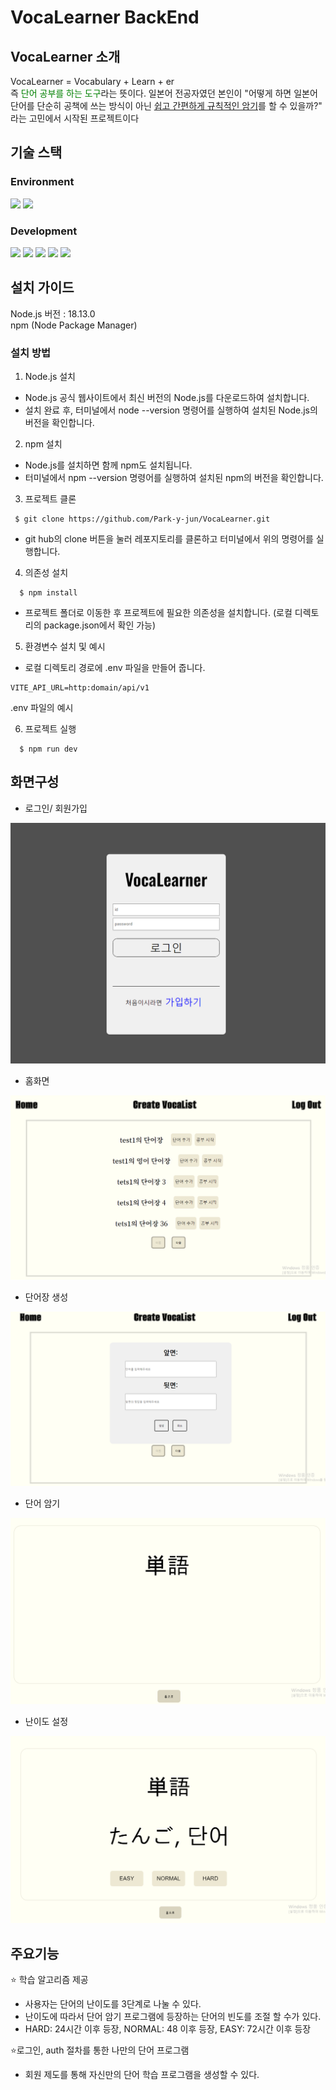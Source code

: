 # VocaLearner BackEnd

## VocaLearner 소개
VocaLearner = Vocabulary + Learn + er <br>
즉 <span style="color: green;">단어 공부를 하는 도구</span>라는 뜻이다. 일본어 전공자였던 본인이 "어떻게 하면 일본어 단어를 단순히 공책에 쓰는 방식이 아닌 <u>쉽고 간편하게 규칙적인 암기</u>를 할 수 있을까?" 라는 고민에서 시작된 프로젝트이다
##  기술 스택

### Environment
  <img src="https://img.shields.io/badge/node.js-339933?style=for-the-badge&logo=Node.js&logoColor=white">
  <img src="https://img.shields.io/badge/npm-CB3837?style=for-the-badge&logo=npm&logoColor=white">

### Development
  <img src="https://img.shields.io/badge/javascript-F7DF1E?style=for-the-badge&logo=javascript&logoColor=white">
  <img src="https://img.shields.io/badge/react-61DAFB?style=for-the-badge&logo=react&logoColor=white">
  <img src="https://img.shields.io/badge/vite-646CFF?style=for-the-badge&logo=vite&logoColor=white">
  <img src="https://img.shields.io/badge/css3-1572B6?style=for-the-badge&logo=css3&logoColor=white">
  <img src="https://img.shields.io/badge/googlefonts-4285F4?style=for-the-badge&logo=googlefonts&logoColor=white">


## 설치 가이드
Node.js 버전 : 18.13.0<br>
npm (Node Package Manager)


### 설치 방법
1. Node.js 설치
- Node.js 공식 웹사이트에서 최신 버전의 Node.js를 다운로드하여 설치합니다.
- 설치 완료 후, 터미널에서 node --version 명령어를 실행하여 설치된 Node.js의 버전을 확인합니다.

2. npm 설치
- Node.js를 설치하면 함께 npm도 설치됩니다.
- 터미널에서 npm --version 명령어를 실행하여 설치된 npm의 버전을 확인합니다.


3. 프로젝트 클론

```
 $ git clone https://github.com/Park-y-jun/VocaLearner.git
```
- git hub의 clone 버튼을 눌러 레포지토리를 클론하고 터미널에서 위의 명령어를 실행합니다.

4. 의존성 설치
```
  $ npm install
```
- 프로젝트 폴더로 이동한 후 프로젝트에 필요한 의존성을 설치합니다. (로컬 디렉토리의 package.json에서 확인 가능)
  
5. 환경변수 설치 및 예시 
- 로컬 디렉토리 경로에 .env 파일을 만들어 줍니다.
```
VITE_API_URL=http:domain/api/v1
```
.env 파일의 예시

6. 프로젝트 실행
```
  $ npm run dev
```

## 화면구성
- 로그인/ 회원가입
<img src= "./ReadMeImg/login.png">

- 홈화면
<img src= "./ReadMeImg/home-hasList.png">

- 단어장 생성
<img src= "./ReadMeImg/create-List.png">

- 단어 암기
<img src= "./ReadMeImg/question.png">

- 난이도 설정
<img src= "./ReadMeImg/answer.png">
  
## 주요기능
⭐ 학습 알고리즘 제공<br>
- 사용자는 단어의 난이도를 3단계로 나눌 수 있다.
- 난이도에 따라서 단어 암기 프로그램에 등장하는 단어의 빈도를 조절 할 수가 있다.
- HARD: 24시간 이후 등장, NORMAL: 48 이후 등장, EASY: 72시간 이후 등장
  
⭐로그인, auth 절차를 통한 나만의 단어 프로그램
- 회원 제도를 통해 자신만의 단어 학습 프로그램을 생성할 수 있다.


